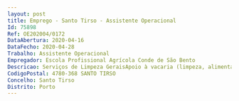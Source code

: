 ```yaml
--- 
layout: post
title: Emprego - Santo Tirso - Assistente Operacional
Id: 75898
Ref: OE202004/0172
DataAbertura: 2020-04-16
DataFecho: 2020-04-28
Trabalho: Assistente Operacional
Empregador: Escola Profissional Agrícola Conde de São Bento
Descricao: Serviços de Limpeza GeraisApoio à vacaria (limpeza, alimentação e ordenha)Apoio aos trabalhos de campo e jardinagem
CodigoPostal: 4780-368 SANTO TIRSO
Concelho: Santo Tirso
Distrito: Porto
--- 
```

